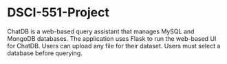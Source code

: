 # DSCI-551-Project

ChatDB is a web-based query assistant that manages MySQL and MongoDB databases. 
The application uses Flask to run the web-based UI for ChatDB.
Users can upload any file for their dataset. Users must select a database before querying.
